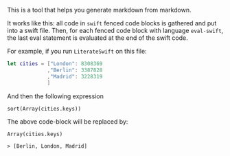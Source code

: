 This is a tool that helps you generate markdown from markdown.

It works like this: all code in `swift` fenced code blocks is gathered and put into a swift file. Then, for each fenced code block with language `eval-swift`, the last eval statement is evaluated at the end of the swift code.

For example, if you run `LiterateSwift` on this file:

```swift
let cities = ["London": 8308369
             ,"Berlin": 3387828	
             ,"Madrid": 3228319	
             ]
```

And then the following expression

```eval-swift
sort(Array(cities.keys))
```

The above code-block will be replaced by:

```
Array(cities.keys)

> [Berlin, London, Madrid]
```
